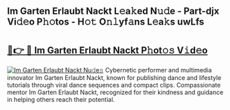 ## Im Garten Erlaubt Nackt L𝚎a𝚔ed N𝚞𝚍e - Part-djx Vi𝚍𝚎o P𝚑𝚘tos - H𝚘𝚝 O𝚗𝚕yf𝚊ns L𝚎a𝚔s uwLfs

# <h2><a href="http://kf273bi.oniu.top/?m=Im+Garten+Erlaubt+Nackt">🔗👉 🔴 Im Garten Erlaubt Nackt P𝚑ot𝚘𝚜 V𝚒d𝚎o</a></h2>

[![Im Garten Erlaubt Nackt Nu𝚍e𝚜](https://i.imgur.com/0qMVB7G.gif)](http://kf273bi.oniu.top/?m=Im+Garten+Erlaubt+Nackt)
Cybernetic performer and multimedia innovator Im Garten Erlaubt Nackt, known for publishing dance and lifestyle tutorials through viral dance sequences and compact clips. Compassionate mentor Im Garten Erlaubt Nackt, recognized for their kindness and guidance in helping others reach their potential.  
